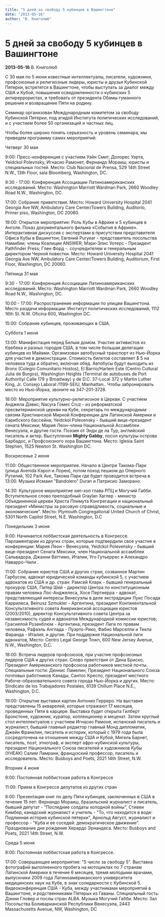 ```yaml
---
title: "5 дней за свободу 5 кубинцев в Вашингтоне"
date: "2013-05-16"
author: "В. Книголюб"
---
```


# 5 дней за свободу 5 кубинцев в Вашингтоне

**2013-05-16** В. Книголюб

С 30 мая по 5 июня известные интеллектуалы, писатели, художники, профсоюзные и религиозные лидеры, юристы и друзья Кубинской Пятерки, встретятся в Вашингтоне, чтобы выступать за диалог между США и Кубой, повышения осведомленности о кубинских 5 антиреррористах, и требовать от президента Обамы гуманного решение и возвращение Пяти на родину.

Семинар организован Международным комитетом за свободу Кубинской Пятерки, под эгидой Института политических исследований, и с участием более 50 организаций и частных лиц.

Чтобы более широко понять серьезность и уровень семинара, мы приведем программу самих мероприятий:

Четверг 30 мая

9:00: Пресс-конференция с участием Уэйн Смит, Долорес Уэрта, Yeidckol Polevnsky, Игнасио Рамонет, Фернандо Мораиш, юристы и специальных гостей. Место: Club Nacional de Prensa, 529 14th Street N.W., 13th Floor, sala Bloomberg, Washington, DC.

9:30 - 17:00: Конференция Ассоциации Латиноамериканских исследований. Место: Washington Marriott Wardman Park, 2660 Woodley Road N.W., Washington, DC.

17:00: Собрание приветствия. Место: Howard University Hospital 2041 Georgia Ave NW, Ambulatory Care Center/Towers Building, Auditorio, Primer piso, Washington, DC 20060.

19:00: Открытое мероприятие: Роль Кубы в Африке и 5 кубинцев в Анголе. Показ документального фильма «События в Африке». Интерактивная дискуссия с экспертами в присутствии представителя Офиса Кубы в Вашингтон; Евгений Puryear - представитель посольства Намибии; члены Коалиции ANSWER; Мэри-Элис Уотерс - Президент Pathfinder Press; Глен Форд -. соучредителем и генеральным директором Черной повестки. Место: Howard University Hospital 2041 Georgia Ave NW, Ambulatory Care Center/Towers Building, Auditorium, First Floor, Washington, DC 20060.

Пятница 31 мая

9:30 - 17:00: Конференция Ассоциации Латиноамериканских исследований. Место: Washington Marriott Wardman Park, 2660 Woodley Road N.W., Washington, DC.

10:00 - 17:00: Распространение информации по улицам Вашингтона. Место раздачи информации: Институт политических исследований, 1112 16th St. N.W. Oficina 600, Washington DC.

15:00: Собрание кубинцев, проживающих в США.

Суббота 1 июня

13:00: Манифестация перед Белым домом. Участие активистов из Квебека и разных городов США, в том числе большая делегация кубинцев из Майами. Организован автобусный транспорт из Нью-Йорка для участия в демонстрации. Стоимость билетов составляет $ 5 на человека туда и обратно, включая обед. Автобусы будут выходить из Bronx (Colegio Comunitario Hostos), El Barrio/Harlem Este (Centro Cultural Julia de Burgos), Washington Heights (Terminal de autobuses de Port Authority/ Calle 179 y Broadway) y de D.C. 37-Local 372 y Martin Luther King, Jr. Consejo Laboral /1199-SEIU, Manhattan.. Чтобы забронировать место из Нью-Йорка, звоните на 347-201-3728.

18:00: Мероприятие культурно-религиозное в Церкви. С участием Анджела Дэвис; Nacyra Гомес Cruz - из реформатской пресвитерианской церкви на Кубе, секретарь по международным связям Христианской Мирной Конференции для Латинской Америки и Карибского бассейна; Yeidckol Polevensky - бывший вице-президент сената Мексики; Мария Леон-члена Национальной Ассамблеи Венесуэла, и другие гости. Поэзия от Энди де ла Тур, английский писатель и актер. Выступления **Mighty Gabby**, посол культуры острова Барбадос, и Профсоюзного хора Вашингтона. Место: Iglesia Saint Stephen, 1525 Newton St. Washington DC.

Воскресенье 2 июня

11:00: Общественное мероприятие. Начало в Центре Такома-Парк (улица Avenida Кэрол и Лорен), потом поход пешком до Оперного Рутилий, 102 Park Ave, Такома Парк где будет проводится встреча в 13:00. Музыка Исмаил "Bandolero" Duran и Патрисио Заморано.

14:30: Культурное мероприятие хип-хоп глава РПЦ и Могучий Габби. Вступительное слово преподобный Graylan Хаглер - министр Объединенной церкви Христа Плимута Конгрегации и национальный президент «Министры за расовую справедливость, социальные и экономические". Место: Plymouth Congregational United Church of Christ, 5301 North Capitol Street, N.E. Washington, D.C

Понедельник 3 июня

9:00: Начинается лоббистская деятельность в Конгрессе. Парламентарии из других стран, которые подтвердили свое участие в конференции: Мария Леон - Венесуэла, Yeidckol Polevensky - бывший вице-президент Сената Мексики, член Национальной ассамблеи Сальвадора, Джанни Ваттимо, Италии, Уго Гутьеррес и Алехандро Наварро-Чили .

11:00: Собрание юристов США и других стран, созванное Мартин Гарбусом, адвокат юридической команды кубинской 5, с участием адвокатов из США и др. стран: Рамсей Кларк - бывший генеральный прокурор США, Питер Шей - директор Центра по конституционным правам человека Лос-Анджелеса, Хосе Пертиерра - адвокат, представляющий интересы Венесуэлы в деле экстрадиции Луис Посада Каррилеса, Beinusz Szmukler - Аргентина, президент Континентальной Консультативного совета Американской ассоциации юристов (2003/2010), директор Консультативного совета Центра за независимость судей и адвокатов Международной комиссии юристов; Грасиелой Розенблюм - Аргентина, президент Лиги по правам человека, Рафаэль Англада - Пуэрто-Рико, Фабио Марселли и Текла Фаранда - Италия, и другие. При поддержке Национальной лиги адвокатов, Место: Centro Legal George Town, 600 New Jersey Avenue, N.W., Washington, D.C.

18:00: Встреча лидеров профсоюзов, при участие профсоюзных лидеров США и других стран. Слово прветствия от Дена Бриско, Президент Американского профсоюза работников местной почты. Специальные гости: Деннис Ламелин, Президент Национального Союза почтовых работников Канады, Сантос Креспо, президент местного Рабоче-образовательного совета города Нью-Йорка и других. Место: Sindicato de los Trabajadores Postales, 6139 Chillum Place N.E., Washington, D.C.

19:00: Открытие выставки картин Антонио Герреро. На выставке представлены 15 акварелей, которые отражают 17 месяцев, проведенных Пяти в карцере. Выставка будет открыта Гилберт Бронстоне, художник, куратор, коллекционер и меценат. Затем круглый стол интеллектуалов с участием Игнасио Рамоне, испанский писатель и журналист, бывший главный редактор главный Монд дипломатик, Джейн Франклин, писатель и историк, который с 1979 года была сосредоточена на отношения между США и Кубой, Мигель Барнет, писатель, поэт, этнограф, и эксперт афро-кубинской культуры, президент Национального Союза писателей и художников Кубы (УНЕАК) Салим Ламрани, французский профессор, писатель и исследователь. Место: Busboys and Poets, 2021 14th Street, N.W.

Вторник 4 июня

9:00: Постоянная лоббистская работа в Конгрессе

11:00: Прием в Конгрессе депутатов из других стран

8:00: Презентация книг по делу Пяти кубинцев, заключенных в США в течение 15 лет: Фернандо Мораиш, бразильский журналист и писатель, бывший депутат - "Последние солдаты холодной войны", Стивен Кимбер, канадский журналист и учитель - "То, что находится в воде: Подлинная история кубинской пятерки", Арнольд Август, журналист и профессор - "Куба и ее соседей: демократическое движение". Празднование дня рождения Херардо Эрнандеса. Место: Busboys and Poets, 2021 14th Street, N.W.

Среда 5 июня

9:00: Постоянная лоббистская работа в Конгрессе.

17:00: Совершающее мероприятие: "5 число за свободу 5". Выставка фотографий выполненного пробега на мотоциклах по 7 странам Латинской Америки в течение 6 месяцев, тремя молодыми врачами, выпускники 2009 года Латиноамериканского университета медицинских наук на Кубе, в знак солидарности с Кубинской 5. Видеоконференция США - Куба, между участниками мероприятий в Вашингтоне, и родственниками Пятерых из Гаваны. Специальный гость: Дэнни Гловер и послы стран ALBA. Музыка Могучий Габби. Место: Зал Посольства Боливарианской Республики Венесуэла, 2443 Massachusetts Avenue, NW, Washington, DC